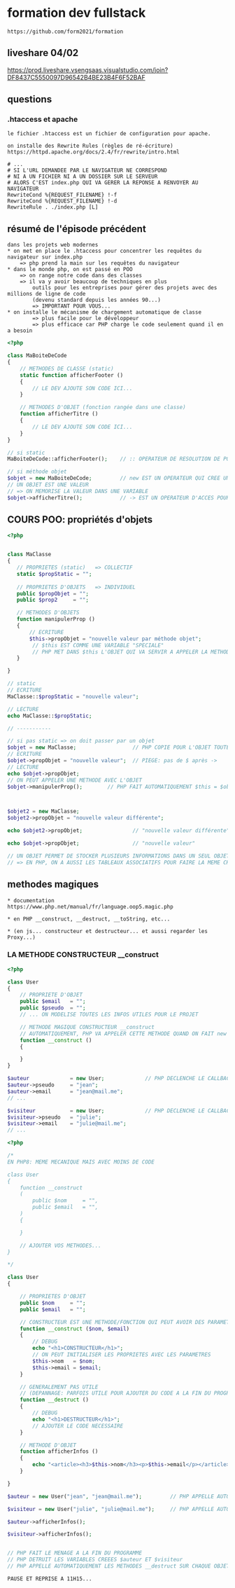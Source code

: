 # formation dev fullstack

    https://github.com/form2021/formation

## liveshare 04/02

https://prod.liveshare.vsengsaas.visualstudio.com/join?DF8437C5550097D96542B4BE23B4F6F52BAF

## questions

### .htaccess et apache

    le fichier .htaccess est un fichier de configuration pour apache.

    on installe des Rewrite Rules (règles de ré-écriture)
    https://httpd.apache.org/docs/2.4/fr/rewrite/intro.html

    # ...
    # SI L'URL DEMANDEE PAR LE NAVIGATEUR NE CORRESPOND 
    # NI A UN FICHIER NI A UN DOSSIER SUR LE SERVEUR
    # ALORS C'EST index.php QUI VA GERER LA REPONSE A RENVOYER AU NAVIGATEUR
    RewriteCond %{REQUEST_FILENAME} !-f
    RewriteCond %{REQUEST_FILENAME} !-d
    RewriteRule . ./index.php [L]

## résumé de l'épisode précédent

    dans les projets web modernes
    * on met en place le .htaccess pour concentrer les requêtes du navigateur sur index.php
        => php prend la main sur les requêtes du navigateur
    * dans le monde php, on est passé en POO
        => on range notre code dans des classes
        => il va y avoir beaucoup de techniques en plus
            outils pour les entreprises pour gérer des projets avec des millions de ligne de code
            (devenu standard depuis les années 90...)
            => IMPORTANT POUR VOUS...
    * on installe le mécanisme de chargement automatique de classe
            => plus facile pour le développeur
            => plus efficace car PHP charge le code seulement quand il en a besoin

```php
<?php

class MaBoiteDeCode
{
    // METHODES DE CLASSE (static)
    static function afficherFooter ()
    {
        // LE DEV AJOUTE SON CODE ICI...
    }

    // METHODES D'OBJET (fonction rangée dans une classe)
    function afficherTitre ()
    {
        // LE DEV AJOUTE SON CODE ICI...
    }
}

// si static
MaBoiteDeCode::afficherFooter();    // :: OPERATEUR DE RESOLUTION DE PORTEE Paamayim Nekudotayim

// si méthode objet
$objet = new MaBoiteDeCode;         // new EST UN OPERATEUR QUI CREE UN OBJET A PARTIR D'UNE CLASSE
// UN OBJET EST UNE VALEUR
// => ON MEMORISE LA VALEUR DANS UNE VARIABLE
$objet->afficherTitre();            // -> EST UN OPERATEUR D'ACCES POUR LES OBJETS


```

## COURS POO: propriétés d'objets


```php
<?php


class MaClasse
{
   // PROPRIETES (static)   => COLLECTIF
   static $propStatic = "";
   
   // PROPRIETES D'OBJETS   => INDIVIDUEL
   public $propObjet = "";
   public $prop2     = "";

   // METHODES D'OBJETS
   function manipulerProp ()
   {
       // ECRITURE
       $this->propObjet = "nouvelle valeur par méthode objet";      
        // $this EST COMME UNE VARIABLE "SPECIALE"
        // PHP MET DANS $this L'OBJET QUI VA SERVIR A APPELER LA METHODE
   }

}

// static
// ECRITURE
MaClasse::$propStatic = "nouvelle valeur";

// LECTURE
echo MaClasse::$propStatic;

// -----------

// si pas static => on doit passer par un objet
$objet = new MaClasse;                  // PHP COPIE POUR L'OBJET TOUTES LES PROPRIETES D'OBJET
// ECRITURE
$objet->propObjet = "nouvelle valeur";  // PIEGE: pas de $ après ->
// LECTURE
echo $objet->propObjet;
// ON PEUT APPELER UNE METHODE AVEC L'OBJET
$objet->manipulerProp();        // PHP FAIT AUTOMATIQUEMENT $this = $objet



$objet2 = new MaClasse;
$objet2->propObjet = "nouvelle valeur différente";

echo $objet2->propObjet;                // "nouvelle valeur différente"

echo $objet->propObjet;                 // "nouvelle valeur"

// UN OBJET PERMET DE STOCKER PLUSIEURS INFORMATIONS DANS UN SEUL OBJET
// => EN PHP, ON A AUSSI LES TABLEAUX ASSOCIATIFS POUR FAIRE LA MEME CHOSE

```

## methodes magiques

    * documentation
    https://www.php.net/manual/fr/language.oop5.magic.php

    * en PHP __construct, __destruct, __toString, etc...

    * (en js... constructeur et destructeur... et aussi regarder les Proxy...)

### LA METHODE CONSTRUCTEUR __construct

```php
<?php

class User
{
    // PROPRIETE D'OBJET
    public $email   = "";
    public $pseudo  = "";
    // ... ON MODELISE TOUTES LES INFOS UTILES POUR LE PROJET

    // METHODE MAGIQUE CONSTRUCTEUR __construct
    // AUTOMATIQUEMENT, PHP VA APPELER CETTE METHODE QUAND ON FAIT new User
    function __construct ()
    {

    }
}

$auteur             = new User;             // PHP DECLENCHE LE CALLBACK __construct
$auteur->pseudo     = "jean";
$auteur->email      = "jean@mail.me";
// ...

$visiteur           = new User;             // PHP DECLENCHE LE CALLBACK __construct
$visiteur->pseudo   = "julie";
$visiteur->email    = "julie@mail.me";
// ...


```


```php
<?php

/*
EN PHP8: MEME MECANIQUE MAIS AVEC MOINS DE CODE

class User
{
    function __construct 
    (
        public $nom     = "",
        public $email   = "",
    )
    {

    }

    // AJOUTER VOS METHODES...
}

*/

class User
{

    // PROPRIETES D'OBJET
    public $nom     = "";
    public $email   = "";

    // CONSTRUCTEUR EST UNE METHODE/FONCTION QUI PEUT AVOIR DES PARAMETRES
    function __construct ($nom, $email)
    {
        // DEBUG
        echo "<h1>CONSTRUCTEUR</h1>";
        // ON PEUT INITIALISER LES PROPRIETES AVEC LES PARAMETRES
        $this->nom   = $nom;
        $this->email = $email;
    }

    // GENERALEMENT PAS UTILE 
    // (DEPANNAGE: PARFOIS UTILE POUR AJOUTER DU CODE A LA FIN DU PROGRAMME)
    function __destruct ()
    {
        // DEBUG
        echo "<h1>DESTRUCTEUR</h1>";
        // AJOUTER LE CODE NECESSAIRE
    }

    // METHODE D'OBJET
    function afficherInfos ()
    {
        echo "<article><h3>$this->nom</h3><p>$this->email</p></article>";
    }

}

$auteur = new User("jean", "jean@mail.me");         // PHP APPELLE AUTOMATIQUEMENT $auteur->__construct("jean", "jean@mail.me")

$visiteur = new User("julie", "julie@mail.me");     // PHP APPELLE AUTOMATIQUEMENT $auteur->__construct("julie", "julie@mail.me")

$auteur->afficherInfos();

$visiteur->afficherInfos();


// PHP FAIT LE MENAGE A LA FIN DU PROGRAMME
// PHP DETRUIT LES VARIABLES CREEES $auteur ET $visiteur
// PHP APPELLE AUTOMATIQUEMENT LES METHODES __destruct SUR CHAQUE OBJET

```


    PAUSE ET REPRISE A 11H15...




































